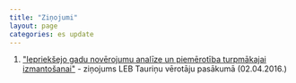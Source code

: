 ```yaml
---
title: "Ziņojumi"
layout: page
categories: es update
---
```


1. ["Iepriekšejo gadu novērojumu analīze un piemērotība turpmākajai izmantošanai"](../documents/Taurini_02042016.pdf) - ziņojums LEB Tauriņu vērotāju pasākumā (02.04.2016.)